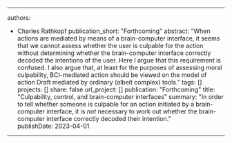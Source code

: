 
---
authors:
  - Charles Rathkopf 
publication_short: "Forthcoming"
abstract: "When actions are mediated by means of a brain-computer interface, it seems that we cannot assess whether the user is culpable for the action without determining whether the brain-computer interface correctly decoded the intentions of the user. Here I argue that this requirement is confused. I also argue that, at least for the purposes of assessing moral culpability, BCI-mediated action should be viewed on the model of action Draft mediated by ordinary (albeit complex) tools."
tags: []
projects: []
share: false
url_project: []
publication: "Forthcoming"
title: "Culpability, control, and brain-computer interfaces"
summary: "In order to tell whether someone is culpable for an action initiated by a brain-computer interface, it is _not_ necessary to work out whether the brain-computer interface correctly decoded their intention."  
publishDate: 2023-04-01
---
